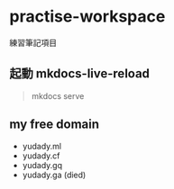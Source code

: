 # practise-workspace
練習筆記項目



## 起動 mkdocs-live-reload
> mkdocs serve

## my free domain
* yudady.ml
* yudady.cf
* yudady.gq
* yudady.ga (died)
